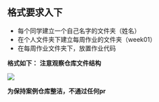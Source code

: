 ## 格式要求入下
- 每个同学建立一个自己名字的文件夹（姓名）
- 在个人文件夹下建立每周作业的文件夹（week01）
- 在每周作业文件夹下，放置作业代码

**格式如下：**
**注意观察仓库文件结构**

![](./pics/exa.png)

**为保持案例仓库整洁，不通过任何pr**
